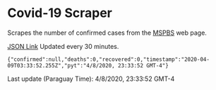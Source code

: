 # Covid-19 Scraper

Scrapes the number of confirmed cases from the [MSPBS](https://www.mspbs.gov.py/covid-19.php) web page.

[JSON Link](https://jmayalag.github.io/covid19-scrape/cases.json)
Updated every 30 minutes.
```
{"confirmed":null,"deaths":0,"recovered":0,"timestamp":"2020-04-09T03:33:52.255Z","pyt":"4/8/2020, 23:33:52 GMT-4"}
```
Last update (Paraguay Time): 4/8/2020, 23:33:52 GMT-4